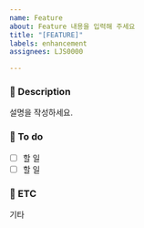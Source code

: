 ```yaml
---
name: Feature
about: Feature 내용을 입력해 주세요
title: "[FEATURE]"
labels: enhancement
assignees: LJS0000

---
```


### 📌 Description
설명을 작성하세요.

### 📌 To do
- [ ] 할 일
- [ ] 할 일

### 📌 ETC
기타
